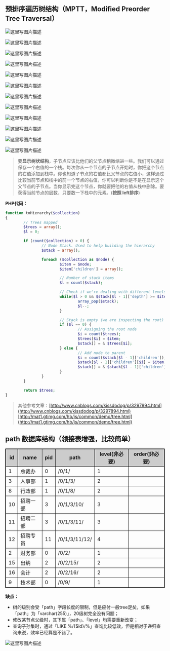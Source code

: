 ## 预排序遍历树结构（MPTT，Modified Preorder Tree Traversal）
![这里写图片描述](https://img-note.langyastudio.com/20210708142413.jpeg?x-oss-process=style/watermark)




![这里写图片描述](https://img-note.langyastudio.com/20210708142417.jpeg?x-oss-process=style/watermark)



![这里写图片描述](https://img-note.langyastudio.com/20210708142421.gif?x-oss-process=style/watermark)



![这里写图片描述](https://img-note.langyastudio.com/20210708142423.jpeg?x-oss-process=style/watermark)



![这里写图片描述](https://img-note.langyastudio.com/20210708142428.jpeg?x-oss-process=style/watermark)



![这里写图片描述](https://img-note.langyastudio.com/20210708142433.jpeg?x-oss-process=style/watermark)



![这里写图片描述](https://img-note.langyastudio.com/20210708142440.jpeg?x-oss-process=style/watermark)



![这里写图片描述](https://img-note.langyastudio.com/20210708142443.png?x-oss-process=style/watermark)


![这里写图片描述](https://img-note.langyastudio.com/20210708142448.jpeg?x-oss-process=style/watermark)


![这里写图片描述](https://img-note.langyastudio.com/202111091455258.jpeg?x-oss-process=style/watermark)


![这里写图片描述](https://img-note.langyastudio.com/20210708142455.jpeg?x-oss-process=style/watermark)


![这里写图片描述](https://img-note.langyastudio.com/20210708142458.jpeg?x-oss-process=style/watermark)

> 要**显示树状结构**，子节点应该比他们的父节点稍微缩进一些。我们可以通过保存一个右值的一个栈。每次你从一个节点的子节点开始时，你把这个节点的右值添加到栈中。你也知道子节点的右值都比父节点的右值小，这样通过比较当前节点和栈中的前一个节点的右值，你可以判断你是不是在显示这个父节点的子节点。当你显示完这个节点，你就要把他的右值从栈中删除。要获得当前节点的层数，只要数一下栈中的元素。(**按照 left排序**)



**PHP代码：**

```php
function toHierarchy($collection)
{
        // Trees mapped
        $trees = array();
        $l = 0;

        if (count($collection) > 0) {
                // Node Stack. Used to help building the hierarchy
                $stack = array();

                foreach ($collection as $node) {
                        $item = $node;
                        $item['children'] = array();

                        // Number of stack items
                        $l = count($stack);

                        // Check if we're dealing with different levels
                        while($l > 0 && $stack[$l - 1]['depth'] >= $item['depth']) {
                                array_pop($stack);
                                $l--;
                        }

                        // Stack is empty (we are inspecting the root)
                        if ($l == 0) {
                                // Assigning the root node
                                $i = count($trees);
                                $trees[$i] = $item;
                                $stack[] = & $trees[$i];
                        } else {
                                // Add node to parent
                                $i = count($stack[$l - 1]['children']);
                                $stack[$l - 1]['children'][$i] = $item;
                                $stack[] = & $stack[$l - 1]['children'][$i];
                        }
                }
        }

        return $trees;
}
```

> 其他参考文章：[http://www.cnblogs.com/kissdodog/p/3297894.html](http://www.cnblogs.com/kissdodog/p/3297894.html)
> [http://mat1.gtimg.com/hb/js/common/demo/tree.html](http://mat1.gtimg.com/hb/js/common/demo/tree.html)



## path 数据库结构（领接表增强，比较简单）

<table border="1" bordercolor="#000" cellpadding="5" cellspacing="0" style="border:1px #000 solid;border-collapse:collapse;" width="600px">
		<thead> 
			<tr style="background-color:#CCC;font-weight:bold;text-align:center;font-size:16px;">
				<td>id</td>
				<td>name</td>
				<td>pid</td>
				<td>path</td>
				<td>level(非必要)</td>
				<td>order(非必要)</td>
			</tr>
		</thead> 
		<tbody>
			<tr>
				<td>1</td>
				<td>总裁办</td>
				<td>0</td>
				<td>/0/1/</td>
				<td>1</td>
				<td></td>
			</tr>
			<tr>
				<td>3</td>
				<td>人事部</td>
				<td>1</td>
				<td>/0/1/3/</td>
				<td>2</td>
				<td></td>
			</tr>
			<tr>
				<td>8</td>
				<td>行政部</td>
				<td>1</td>
				<td>/0/1/8/</td>
				<td>2</td>
				<td></td>
			</tr>
			<tr>
				<td>10</td>
				<td>招聘一部</td>
				<td>3</td>
				<td>/0/1/3/10/</td>
				<td>3</td>
				<td></td>
			</tr>
			<tr>
				<td>11</td>
				<td>招聘二部</td>
				<td>3</td>
				<td>/0/1/3/11/</td>
				<td>3</td>
				<td></td>
			</tr>
			<tr>
				<td>12</td>
				<td>招聘专员</td>
				<td>11</td>
				<td>/0/1/3/11/12/</td>
				<td>4</td>
				<td></td>
			</tr>
			<tr>
				<td>2</td>
				<td>财务部</td>
				<td>0</td>
				<td>/0/2/</td>
				<td>1</td>
				<td></td>
			</tr>
			<tr>
				<td>15</td>
				<td>出纳</td>
				<td>2</td>
				<td>/0/2/15/</td>
				<td>2</td>
				<td></td>
			</tr>
			<tr>
				<td>16</td>
				<td>会计</td>
				<td>2</td>
				<td>/0/2/16/</td>
				<td>2</td>
				<td></td>
			</tr>
			<tr>
				<td>9</td>
				<td>技术部</td>
				<td>0</td>
				<td>/0/9/</td>
				<td>1</td>
				<td></td>
			</tr>
		</tbody>
		</table>


**缺点：**

- 树的级别会受「path」字段长度的限制，但是应付一般tree足矣，如果「path」为「varchar(255)」，20级树完全没有问题；
- 修改某节点父级时，其下属「path」、「level」均需要重新改变；
- 查询子孙集时，通过「LIKE %/{$id}/%」查询比较低效，但是相对于递归查询来说，效率已经算是不错了。

![这里写图片描述](https://img-note.langyastudio.com/202111091455323.png?x-oss-process=style/watermark)